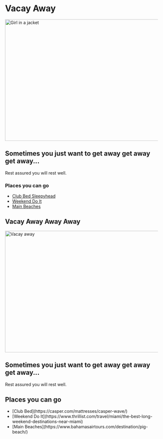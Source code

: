 <h1>Vacay Away</h1>
<img src="https://www.thewanderlustwithin.com/wp-content/uploads/2019/12/sunset-caption-quotes-3.jpg" alt="Girl in a jacket" width="800" height="400">

<h2>Sometimes you just want to get away get away get away...</h2>
<p>Rest assured you will rest well.</p>
<h3>Places you can go</h3>
<ul>
  <li> <a href="https://casper.com/mattresses/casper-wave/" target="_blank"> Club Bed Sleepyhead</a> </li>
  <li> <a href="https://www.thrillist.com/travel/miami/the-best-long-weekend-destinations-near-miami" target="_blank"> Weekend Do It</a> </li>
  <li> <a href="https://www.bahamasairtours.com/destination/pig-beach/" target="_blank"> Main Beaches</a> </li>
</ul>

<h2>Vacay Away Away Away </h2>  
<img src="https://www.thewanderlustwithin.com/wp-content/uploads/2019/12/sunset-caption-quotes-3.jpg" alt="Vacay away" width="800" height="400">

<h2> Sometimes you just want to get away get away get away...  </h2>  

</h3>Rest assured you will rest well. </h3>   

<h2> Places you can go </h2>
<ul>
<li>[Club Bed](https://casper.com/mattresses/casper-wave/) </li> 
<li> [Weekend Do It](https://www.thrillist.com/travel/miami/the-best-long-weekend-destinations-near-miami) </li>  
<li> [Main Beaches](https://www.bahamasairtours.com/destination/pig-beach/) </li> 
    </ul>
